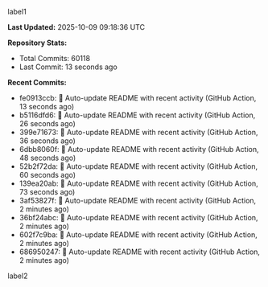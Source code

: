 
label1 
<!-- ACTIVITY_START -->
**Last Updated:** 2025-10-09 09:18:36 UTC

**Repository Stats:**
- Total Commits: 60118
- Last Commit: 13 seconds ago

**Recent Commits:**
- fe0913ccb: 🤖 Auto-update README with recent activity (GitHub Action, 13 seconds ago)
- b5116dfd6: 🤖 Auto-update README with recent activity (GitHub Action, 26 seconds ago)
- 399e71673: 🤖 Auto-update README with recent activity (GitHub Action, 36 seconds ago)
- 6dbb8060f: 🤖 Auto-update README with recent activity (GitHub Action, 48 seconds ago)
- 52b2f72da: 🤖 Auto-update README with recent activity (GitHub Action, 60 seconds ago)
- 139ea20ab: 🤖 Auto-update README with recent activity (GitHub Action, 73 seconds ago)
- 3af53827f: 🤖 Auto-update README with recent activity (GitHub Action, 2 minutes ago)
- 36bf24abc: 🤖 Auto-update README with recent activity (GitHub Action, 2 minutes ago)
- 602f7c9ba: 🤖 Auto-update README with recent activity (GitHub Action, 2 minutes ago)
- 686950247: 🤖 Auto-update README with recent activity (GitHub Action, 2 minutes ago)
<!-- ACTIVITY_END -->

label2
